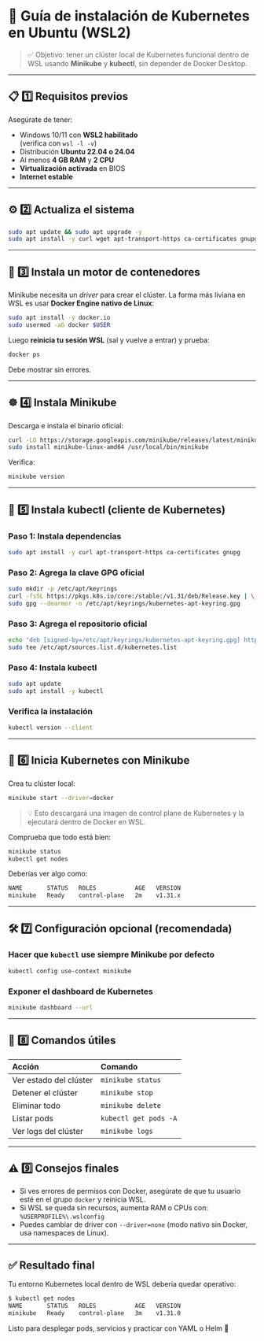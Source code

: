 # 🧭 Guía de instalación de Kubernetes en Ubuntu (WSL2)

> ✅ Objetivo: tener un clúster local de Kubernetes funcional dentro de WSL usando **Minikube** y **kubectl**, sin depender de Docker Desktop.

---

## 📋 1️⃣ Requisitos previos

Asegúrate de tener:

- Windows 10/11 con **WSL2 habilitado**  
  (verifica con `wsl -l -v`)
- Distribución **Ubuntu 22.04 o 24.04**
- Al menos **4 GB RAM** y **2 CPU**
- **Virtualización activada** en BIOS
- **Internet estable**

---

## ⚙️ 2️⃣ Actualiza el sistema

```bash
sudo apt update && sudo apt upgrade -y
sudo apt install -y curl wget apt-transport-https ca-certificates gnupg lsb-release
````

---

## 🐳 3️⃣ Instala un motor de contenedores

Minikube necesita un *driver* para crear el clúster.
La forma más liviana en WSL es usar **Docker Engine nativo de Linux**:

```bash
sudo apt install -y docker.io
sudo usermod -aG docker $USER
```

Luego **reinicia tu sesión WSL** (sal y vuelve a entrar) y prueba:

```bash
docker ps
```

Debe mostrar sin errores.

---

## ☸️ 4️⃣ Instala Minikube

Descarga e instala el binario oficial:

```bash
curl -LO https://storage.googleapis.com/minikube/releases/latest/minikube-linux-amd64
sudo install minikube-linux-amd64 /usr/local/bin/minikube
```

Verifica:

```bash
minikube version
```

---

## 🧩 5️⃣ Instala kubectl (cliente de Kubernetes)

### Paso 1: Instala dependencias

```bash
sudo apt install -y curl apt-transport-https ca-certificates gnupg
```

### Paso 2: Agrega la clave GPG oficial

```bash
sudo mkdir -p /etc/apt/keyrings
curl -fsSL https://pkgs.k8s.io/core:/stable:/v1.31/deb/Release.key | \
sudo gpg --dearmor -o /etc/apt/keyrings/kubernetes-apt-keyring.gpg
```

### Paso 3: Agrega el repositorio oficial

```bash
echo "deb [signed-by=/etc/apt/keyrings/kubernetes-apt-keyring.gpg] https://pkgs.k8s.io/core:/stable:/v1.31/deb/ /" | \
sudo tee /etc/apt/sources.list.d/kubernetes.list
```

### Paso 4: Instala kubectl

```bash
sudo apt update
sudo apt install -y kubectl
```

### Verifica la instalación

```bash
kubectl version --client
```

---

## 🚀 6️⃣ Inicia Kubernetes con Minikube

Crea tu clúster local:

```bash
minikube start --driver=docker
```

> 💡 Esto descargará una imagen de control plane de Kubernetes y la ejecutará dentro de Docker en WSL.

Comprueba que todo está bien:

```bash
minikube status
kubectl get nodes
```

Deberías ver algo como:

```bash
NAME       STATUS   ROLES           AGE   VERSION
minikube   Ready    control-plane   2m    v1.31.x
```

---

## 🛠️ 7️⃣ Configuración opcional (recomendada)

### Hacer que `kubectl` use siempre Minikube por defecto

```bash
kubectl config use-context minikube
```

### Exponer el dashboard de Kubernetes

```bash
minikube dashboard --url
```

---

## 🧼 8️⃣ Comandos útiles

| Acción                 | Comando               |
| :--------------------- | :-------------------- |
| Ver estado del clúster | `minikube status`     |
| Detener el clúster     | `minikube stop`       |
| Eliminar todo          | `minikube delete`     |
| Listar pods            | `kubectl get pods -A` |
| Ver logs del clúster   | `minikube logs`       |

---

## ⚠️ 9️⃣ Consejos finales

- Si ves errores de permisos con Docker, asegúrate de que tu usuario esté en el grupo `docker` y reinicia WSL.
- Si WSL se queda sin recursos, aumenta RAM o CPUs con:
  `%USERPROFILE%\.wslconfig`
- Puedes cambiar de driver con `--driver=none` (modo nativo sin Docker, usa namespaces de Linux).

---

## ✅ Resultado final

Tu entorno Kubernetes local dentro de WSL debería quedar operativo:

```bash
$ kubectl get nodes
NAME       STATUS   ROLES           AGE   VERSION
minikube   Ready    control-plane   3m    v1.31.0
```

Listo para desplegar pods, servicios y practicar con YAML o Helm 🎯
